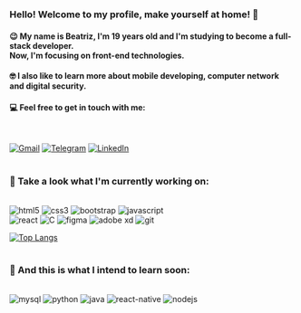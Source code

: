 ### Hello! Welcome to my profile, make yourself at home! 🤠

#### 😉 My name is Beatriz, I'm 19 years old and I'm studying to become a full-stack developer.<br> Now, I'm focusing on front-end technologies.

#### 🤓 I also like to learn more about mobile developing, computer network and digital security.

#### 💻 Feel free to get in touch with me:

<br>

[![Gmail](https://img.shields.io/badge/Gmail-D14836?style=for-the-badge&logo=gmail&logoColor=white)](mailto:bsmbarreto@gmail.com)
[![Telegram](https://img.shields.io/badge/Telegram-2CA5E0?style=for-the-badge&logo=telegram&logoColor=white)](https://t.me/beatrixiez)
[![LinkedIn](https://img.shields.io/badge/LinkedIn-0077B5?style=for-the-badge&logo=linkedin&logoColor=white)](https://linkedin.com/in/beatriz-sm-barreto)

#

### 🧐 Take a look what I'm currently working on:

<br>

<div style="display:inline">

<img alt="html5" src="https://img.shields.io/badge/HTML5-E34F26?style=for-the-badge&logo=html5&logoColor=white">
<img alt="css3" src="https://img.shields.io/badge/CSS3-1572B6?style=for-the-badge&logo=css3&logoColor=white">
<img alt="bootstrap" src="https://img.shields.io/badge/Bootstrap-563D7C?style=for-the-badge&logo=bootstrap&logoColor=white">
<img alt="javascript" src="https://img.shields.io/badge/JavaScript-F7DF1E?style=for-the-badge&logo=javascript&logoColor=black">
<br>
<img alt="react" src="https://img.shields.io/badge/React-20232A?style=for-the-badge&logo=react&logoColor=61DAFB">
<img alt="C" src="https://img.shields.io/badge/C-00599C?style=for-the-badge&logo=c&logoColor=white">
<img alt="figma" src="https://img.shields.io/badge/Figma-F24E1E?style=for-the-badge&logo=figma&logoColor=white">
<img alt="adobe xd" src="https://img.shields.io/badge/Adobe%20XD-470137?style=for-the-badge&logo=Adobe%20XD&logoColor=#FF61F6">
<img alt="git" src="https://img.shields.io/badge/GIT-E44C30?style=for-the-badge&logo=git&logoColor=white">

</div>

<br>

[![Top Langs](https://github-readme-stats.vercel.app/api/top-langs/?username=beatrixiez&layout=compact)](https://github.com/anuraghazra/github-readme-stats)

#

### 🚀 And this is what I intend to learn soon:

<br>

<div style="display:inline">

<img alt="mysql" src="https://img.shields.io/badge/MySQL-00000F?style=for-the-badge&logo=mysql&logoColor=white">
<img alt="python" src="https://img.shields.io/badge/Python-14354C?style=for-the-badge&logo=python&logoColor=white">
<img alt="java" src="https://img.shields.io/badge/Java-ED8B00?style=for-the-badge&logo=java&logoColor=white">
<img alt="react-native" src="https://img.shields.io/badge/React_Native-20232A?style=for-the-badge&logo=react&logoColor=61DAFB">
<img alt="nodejs "src="https://img.shields.io/badge/Node.js-43853D?style=for-the-badge&logo=node.js&logoColor=white">


</div>
